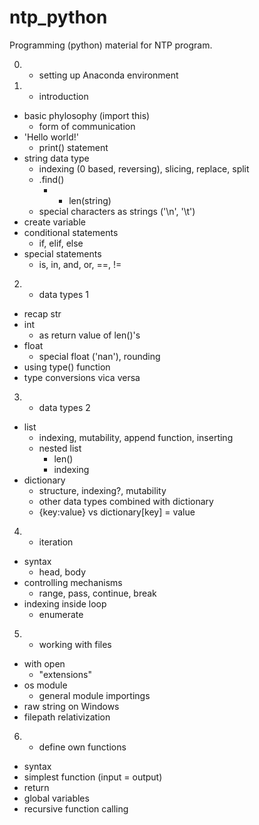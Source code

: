 # ntp_python
 Programming (python) material for NTP program.

0. - setting up Anaconda environment

1. - introduction
- basic phylosophy (import this)
    - form of communication
- 'Hello world!'
    - print() statement
- string data type
    - indexing (0 based, reversing), slicing, replace, split
    - .find()
        - + len(string)
    - special characters as strings ('\n', '\t')
- create variable
- conditional statements
    - if, elif, else
- special statements
    - is, in, and, or, ==, !=

2. - data types 1
- recap str
- int
    - as return value of len()'s
- float
    - special float ('nan'), rounding
- using type() function
- type conversions vica versa

3. - data types 2
- list
    - indexing, mutability, append function, inserting
    - nested list
        - len()
        - indexing
- dictionary
    - structure, indexing?, mutability
    - other data types combined with dictionary
    - {key:value} vs dictionary[key] = value
    
4. - iteration
- syntax
    - head, body
- controlling mechanisms
    - range, pass, continue, break
- indexing inside loop
    - enumerate

5. - working with files
- with open
    - "extensions"
- os module
    - general module importings
- raw string on Windows
- filepath relativization

6. - define own functions
- syntax
- simplest function (input = output)
- return
- global variables
- recursive function calling